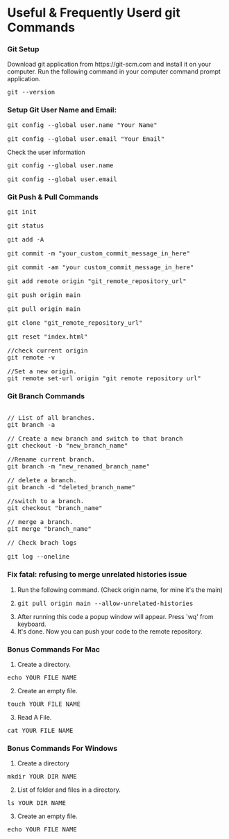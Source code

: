 # Useful & Frequently Userd git Commands

<h3>Git Setup</h3>

<p>Download git application from https://git-scm.com and install it on your computer. Run the following command in your computer command prompt application.</p>

<pre>
git --version
</pre>



<h3>Setup Git User Name and Email:</h3>

<pre>
git config --global user.name "Your Name"

git config --global user.email "Your Email"
</pre>

<p>Check the user information</p>

<pre>
git config --global user.name

git config --global user.email
</pre>



<h3>Git Push & Pull Commands</h3>

<pre>
git init

git status

git add -A

git commit -m "your_custom_commit_message_in_here"

git commit -am "your custom_commit_message_in_here"

git add remote origin "git_remote_repository_url"

git push origin main 

git pull origin main

git clone "git_remote_repository_url"

git reset "index.html"

//check current origin
git remote -v

//Set a new origin.
git remote set-url origin "git_remote_repository_url"
</pre>



<h3>Git Branch Commands</h3>

<pre>

// List of all branches.
git branch -a

// Create a new branch and switch to that branch
git checkout -b "new_branch_name"

//Rename current branch.
git branch -m "new_renamed_branch_name"

// delete a branch.
git branch -d "deleted_branch_name"

//switch to a branch.
git checkout "branch_name"

// merge a branch.
git merge "branch_name"

// Check brach logs

git log --oneline
</pre>


<h3>Fix fatal: refusing to merge unrelated histories issue </h3>

1. Run the following command. (Check origin name, for mine it's the main)
2. <pre>git pull origin main --allow-unrelated-histories</pre>
3. After running this code a popup window will appear. Press 'wq' from keyboard.
4. It's done. Now you can push your code to the remote repository.

<h3>Bonus Commands For Mac </h3>

1. Create a directory.

<pre>echo YOUR_FILE_NAME</pre>

2. Create an empty file.

<pre>touch YOUR_FILE_NAME</pre>

3. Read A File.

<pre>cat YOUR_FILE_NAME</pre>

<h3>Bonus Commands For Windows </h3>

1. Create a directory

<pre>mkdir YOUR_DIR_NAME</pre>

2. List of folder and files in a directory.

<pre>ls YOUR_DIR_NAME</pre>

3. Create an empty file.

<pre>echo YOUR_FILE_NAME</pre>
